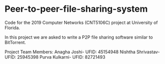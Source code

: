 # Peer-to-peer-file-sharing-system
Code for the 2019 Computer Networks (CNT5106C) project at University of Florida.

In this project we are asked to write a P2P file sharing software similar to BitTorrent.

Project Team Members: Anagha Joshi- UFID: 45154948 Nishtha Shrivastav- UFID: 25945398 Purva Kulkarni- UFID: 82721493
